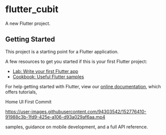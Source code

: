 # flutter_cubit

A new Flutter project.

## Getting Started

This project is a starting point for a Flutter application.

A few resources to get you started if this is your first Flutter project:

- [Lab: Write your first Flutter app](https://flutter.dev/docs/get-started/codelab)
- [Cookbook: Useful Flutter samples](https://flutter.dev/docs/cookbook)

For help getting started with Flutter, view our
[online documentation](https://flutter.dev/docs), which offers tutorials,

Home UI First Commit

https://user-images.githubusercontent.com/94303542/152776410-91988c3b-1fd9-425e-a106-d93a029af6aa.mp4


samples, guidance on mobile development, and a full API reference.
